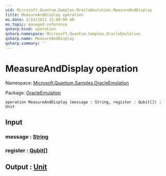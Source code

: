 ```yaml
---
uid: Microsoft.Quantum.Samples.OracleEmulation.MeasureAndDisplay
title: MeasureAndDisplay operation
ms.date: 3/24/2021 12:00:00 AM
ms.topic: managed-reference
qsharp.kind: operation
qsharp.namespace: Microsoft.Quantum.Samples.OracleEmulation
qsharp.name: MeasureAndDisplay
qsharp.summary: ''
---
```


# MeasureAndDisplay operation

Namespace: [Microsoft.Quantum.Samples.OracleEmulation](xref:Microsoft.Quantum.Samples.OracleEmulation)

Package: [OracleEmulation](https://nuget.org/packages/OracleEmulation)




```qsharp
operation MeasureAndDisplay (message : String, register : Qubit[]) : Unit
```


## Input

### message : [String](xref:microsoft.quantum.lang-ref.string)




### register : [Qubit](xref:microsoft.quantum.lang-ref.qubit)[]





## Output : [Unit](xref:microsoft.quantum.lang-ref.unit)

